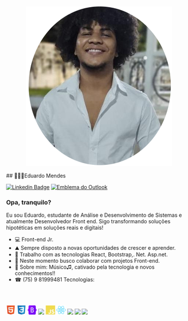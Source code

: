 <p align="center">
  <img height="40%" src="eduardomendes.png">
<p/>
## 👨🏻‍💻Eduardo Mendes

[![Linkedin Badge](https://camo.githubusercontent.com/bcc835f89077daa2ecf5d7eefd1d1c1a3a3db99f380559a5f67d56b05875b44a/68747470733a2f2f696d672e736869656c64732e696f2f62616467652f2d4c696e6b6564496e2d626c75653f7374796c653d666c61742d737175617265266c6f676f3d4c696e6b6564696e266c6f676f436f6c6f723d7768697465266c696e6b3d68747470733a2f2f7777772e6c696e6b6564696e2e636f6d2f696e2f64617669642d73616e746f732d6134383230343162322f)](https://www.linkedin.com/in/eduardobmendes/)  [![Emblema do Outlook](https://camo.githubusercontent.com/55b245b5156bce60a310d01192ad22c759990deefbb5787939f824c0bba46984/68747470733a2f2f696d672e736869656c64732e696f2f62616467652f656d61696c2d2d3030303f7374796c653d736f6369616c266c6f676f3d6d6963726f736f66742d6f75746c6f6f6b266c6f676f436f6c6f723d303037386434266c696e6b3d6d61696c746f3a77616c61666966383140676d61696c2e636f6d)](mailto:mendesedu@outlook.com.br)

### [](https://github.com/EduardoAvilla/EduardoAvilla)Opa, tranquilo?

Eu sou Eduardo, estudante de Análise e Desenvolvimento de Sistemas e  atualmente Desenvolvedor Front end. 
Sigo transformando soluções hipotéticas em soluções reais e digitais!

-  💻 Front-end Jr.
-   ⛰  Sempre disposto a novas oportunidades de crescer e aprender.
-   📰  Trabalho com as tecnologias React, Bootstrap,. Net. Asp.net.
-   📡  Neste momento busco colaborar com projetos Front-end.
-   💬  Sobre mim: Músico♫, cativado pela tecnologia e novos conhecimentos!!
- ☎ (75) 9 81999481
Tecnologias:
 
<br><br/>
<section>
<img src="https://raw.githubusercontent.com/devicons/devicon/master/icons/html5/html5-original.svg" width="5%"><img/>
<img src="https://raw.githubusercontent.com/devicons/devicon/master/icons/css3/css3-original.svg" width="5%"><img/>
 <img src="https://raw.githubusercontent.com/devicons/devicon/master/icons/bootstrap/bootstrap-original.svg" width="5%"><img/>
 <img src="https://iconape.com/wp-content/files/aj/349519/svg/bulma-seeklogo.com.svg" width="5%"><img/>
<img src="https://raw.githubusercontent.com/devicons/devicon/master/icons/javascript/javascript-plain.svg" width="5%"><img/>
<img src="https://raw.githubusercontent.com/devicons/devicon/master/icons/react/react-original.svg" width="5%"><img/>
 <img src="https://upload.wikimedia.org/wikipedia/commons/thumb/e/ee/.NET_Core_Logo.svg/1200px-.NET_Core_Logo.png" width="5%"><img/>
 <img src="https://cdn.icon-icons.com/icons2/2104/PNG/512/api_icon_129131.png" width="5%"><img/>
 <img src="https://upload.wikimedia.org/wikipedia/commons/a/a3/.NET_Logo.svg" width="5%"><img/>
<section/>
